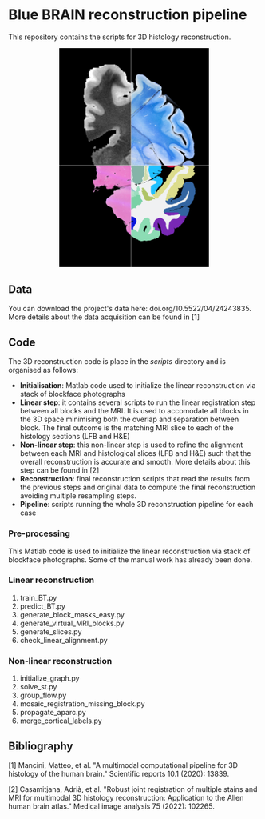 # Blue BRAIN reconstruction pipeline

This repository contains the scripts for 3D histology reconstruction.

<p align="center">
<img src="https://github.com/acasamitjana/ERC_reconstruction/blob/main/webpage/init-pic.png?raw=true" alt="drawing" width="300"/>
</p>

## Data
You can download the project's data here: doi.org/10.5522/04/24243835. More details about the data acquisition can be found in [1]

## Code
The 3D reconstruction code is place in the _scripts_ directory and is organised as follows:
* **Initialisation**: Matlab code used to initialize the linear reconstruction via stack of blockface photographs
* **Linear step**: it contains several scripts to run the linear registration step between all blocks and the MRI. It is used to accomodate all blocks in the 3D space minimising both the overlap and separation between block. The final outcome is the matching MRI slice to each of the histology sections (LFB and H&E)
* **Non-linear step**: this non-linear step is used to refine the alignment between each MRI and histological slices (LFB and H&E) such that the overall reconstruction is accurate and smooth. More details about this step can be found in [2]
* **Reconstruction**: final reconstruction scripts that read the results from the previous steps and original data to compute the final reconstruction avoiding multiple resampling steps.
* **Pipeline**: scripts running the whole 3D reconstruction pipeline for each case

### Pre-processing
This Matlab code is used to initialize the linear reconstruction via stack of blockface photographs. Some of the manual work has already been done.

### Linear reconstruction
1. train_BT.py
2. predict_BT.py
3. generate_block_masks_easy.py
4. generate_virtual_MRI_blocks.py
5. generate_slices.py
6. check_linear_alignment.py

### Non-linear reconstruction

1. initialize_graph.py
2. solve_st.py
3. group_flow.py
4. mosaic_registration_missing_block.py
5. propagate_aparc.py
6. merge_cortical_labels.py



## Bibliography
[1] Mancini, Matteo, et al. "A multimodal computational pipeline for 3D histology of the human brain." Scientific reports 10.1 (2020): 13839.

[2] Casamitjana, Adrià, et al. "Robust joint registration of multiple stains and MRI for multimodal 3D histology reconstruction: Application to the Allen human brain atlas." Medical image analysis 75 (2022): 102265.
